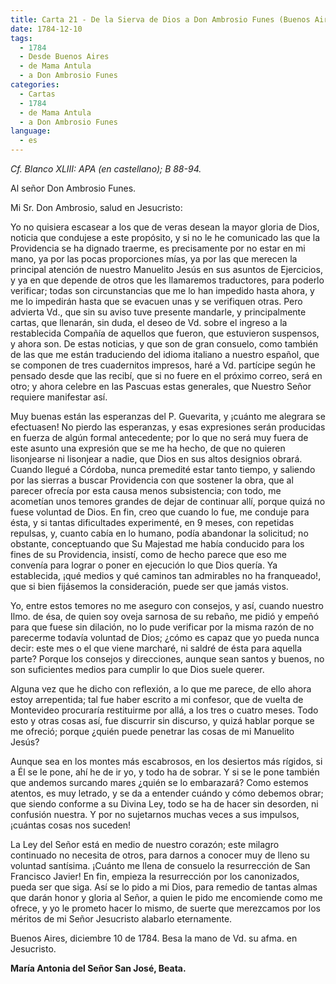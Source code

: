 ```yaml
---
title: Carta 21 - De la Sierva de Dios a Don Ambrosio Funes (Buenos Aires, 10 de diciembre de 1784).
date: 1784-12-10
tags:
  - 1784
  - Desde Buenos Aires  
  - de Mama Antula
  - a Don Ambrosio Funes
categories:
  - Cartas
  - 1784
  - de Mama Antula
  - a Don Ambrosio Funes
language:
  - es
---
```


_Cf. Blanco XLIII: APA (en castellano); B 88-94._

Al señor Don Ambrosio Funes.

Mi Sr. Don Ambrosio, salud en Jesucristo:

Yo no quisiera escasear a los que de veras desean la mayor gloria de Dios, noticia que condujese a este propósito, y si no le he comunicado las que la Providencia se ha dignado traerme, es precisamente por no estar en mi mano, ya por las pocas proporciones mías, ya por las que merecen la principal atención de nuestro Manuelito Jesús en sus asuntos de Ejercicios, y ya en que depende de otros que les llamaremos traductores, para poderlo verificar; todas son circunstancias que me lo han impedido hasta ahora, y me lo impedirán hasta que se evacuen unas y se verifiquen otras. Pero advierta Vd., que sin su aviso tuve presente mandarle, y principalmente cartas, que llenarán, sin duda, el deseo de Vd. sobre el ingreso a la restablecida Compañía de aquellos que fueron, que estuvieron suspensos, y ahora son. De estas noticias, y que son de gran consuelo, como también de las que me están traduciendo del idioma italiano a nuestro español, que se componen de tres cuadernitos impresos, haré a Vd. partícipe según he pensado desde que las recibí, que si no fuere en el próximo correo, será en otro; y ahora celebre en las Pascuas estas generales, que Nuestro Señor requiere manifestar así.

Muy buenas están las esperanzas del P. Guevarita, y ¡cuánto me alegrara se efectuasen! No pierdo las esperanzas, y esas expresiones serán producidas en fuerza de algún formal antecedente; por lo que no será muy fuera de este asunto una expresión que se me ha hecho, de que no quieren lisonjearse ni lisonjear a nadie, que Dios en sus altos designios obrará. Cuando llegué a Córdoba, nunca premedité estar tanto tiempo, y saliendo por las sierras a buscar Providencia con que sostener la obra, que al parecer ofrecía por esta causa menos subsistencia; con todo, me acometían unos temores grandes de dejar de continuar allí, porque quizá no fuese voluntad de Dios. En fin, creo que cuando lo fue, me conduje para ésta, y si tantas dificultades experimenté, en 9 meses, con repetidas repulsas, y, cuanto cabía en lo humano, podía abandonar la solicitud; no obstante, conceptuando que Su Majestad me había conducido para los fines de su Providencia, insistí, como de hecho parece que eso me convenía para lograr o poner en ejecución lo que Dios quería. Ya establecida, ¡qué medios y qué caminos tan admirables no ha franqueado!, que si bien fijásemos la consideración, puede ser que jamás vistos.

Yo, entre estos temores no me aseguro con consejos, y así, cuando nuestro  Ilmo. de ésa, de quien soy oveja sarnosa de su rebaño, me pidió y empeñó para que fuese sin dilación, no lo pude verificar por la misma razón de no parecerme todavía voluntad de Dios; ¿cómo es capaz que yo pueda nunca decir: este mes o el que viene marcharé, ni saldré de ésta para aquella parte? Porque los consejos y direcciones, aunque sean santos y buenos, no son suficientes medios para cumplir lo que Dios suele querer.

Alguna vez que he dicho con reflexión, a lo que me parece, de ello ahora estoy arrepentida; tal fue haber escrito a mi confesor, que de vuelta de Montevideo procuraría restituirme por allá, a los tres o cuatro meses. Todo esto y otras cosas así, fue discurrir sin discurso, y quizá hablar porque se me ofreció; porque ¿quién puede penetrar las cosas de mi Manuelito Jesús?

Aunque sea en los montes más escabrosos, en los desiertos más rígidos, si a Él se le pone, ahí he de ir yo, y todo ha de sobrar. Y si se le pone también que andemos surcando mares ¿quién se lo embarazará? Como estemos atentos, es muy letrado, y se da a entender cuándo y cómo debemos obrar; que siendo conforme a su Divina Ley, todo se ha de hacer sin desorden, ni confusión nuestra. Y por no sujetarnos muchas veces a sus impulsos, ¡cuántas cosas nos suceden!

La Ley del Señor está en medio de nuestro corazón; este milagro continuado no necesita de otros, para darnos a conocer muy de lleno su voluntad santísima. ¡Cuánto me llena de consuelo la resurrección de San Francisco Javier! En fin, empieza la resurrección por los canonizados, pueda ser que siga. Así se lo pido a mi Dios, para remedio de tantas almas que darán honor y gloria al Señor, a quien le pido me encomiende como me ofrece, y yo le prometo hacer lo mismo, de suerte que merezcamos por los méritos de mi Señor Jesucristo alabarlo eternamente.

Buenos Aires, diciembre 10 de 1784. Besa la mano de Vd. su afma. en Jesucristo.

**María Antonia del Señor San José, Beata.**
